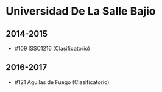 # Universidad De La Salle Bajio

## 2014-2015

- #109 ISSC1216 (Clasificatorio)

## 2016-2017

- #121 Aguilas de Fuego (Clasificatorio)


